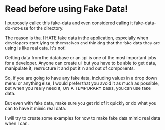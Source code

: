 # Read before using Fake Data!

I purposely called this fake-data and even considered calling it fake-data-do-not-use for the directory.

The reason is that I HATE fake data in the application, especially when developers start lying to themselves
and thinking that the fake data they are using is like real data. It's not!

Getting data from the database or an api is one of the most important jobs for a developer. Anyone can create ui, 
but you have to be able to get data, manipulate it, restructure it and put it in and out of components.

So, if you are going to have any fake data, including values in a drop down menu or anything else, I would prefer that
you avoid it as much as possible, but when you really need it, ON A TEMPORARY basis, you can use fake data.

But even with fake data, make sure you get rid of it quickly or do what you can to have it mimic real data.

I will try to create some examples for how to make fake data mimic real data when I can.
